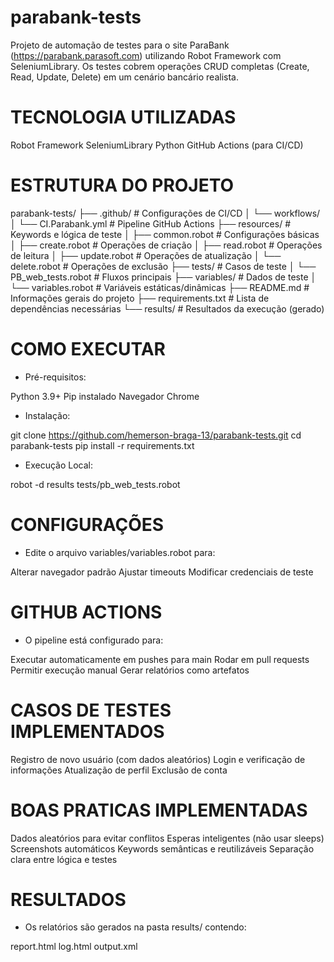 # parabank-tests

Projeto de automação de testes para o site ParaBank (https://parabank.parasoft.com) utilizando Robot Framework com SeleniumLibrary. Os testes cobrem operações CRUD completas (Create, Read, Update, Delete) em um cenário bancário realista.

# TECNOLOGIA UTILIZADAS

Robot Framework
SeleniumLibrary
Python
GitHub Actions (para CI/CD)

# ESTRUTURA DO PROJETO

parabank-tests/
├── .github/                  # Configurações de CI/CD
│   └── workflows/
│       └── CI.Parabank.yml   # Pipeline GitHub Actions
├── resources/                # Keywords e lógica de teste
│   ├── common.robot          # Configurações básicas
│   ├── create.robot          # Operações de criação
│   ├── read.robot            # Operações de leitura
│   ├── update.robot          # Operações de atualização
│   └── delete.robot          # Operações de exclusão
├── tests/                    # Casos de teste
│   └── PB_web_tests.robot    # Fluxos principais
├── variables/                # Dados de teste
│   └── variables.robot       # Variáveis estáticas/dinâmicas
├── README.md                 # Informações gerais do projeto
├── requirements.txt          # Lista de dependências necessárias
└── results/                  # Resultados da execução (gerado)

# COMO EXECUTAR

- Pré-requisitos:

Python 3.9+
Pip instalado
Navegador Chrome

- Instalação:

git clone https://github.com/hemerson-braga-13/parabank-tests.git
cd parabank-tests
pip install -r requirements.txt

- Execução Local:

robot -d results tests/pb_web_tests.robot

# CONFIGURAÇÕES

- Edite o arquivo variables/variables.robot para:

Alterar navegador padrão
Ajustar timeouts
Modificar credenciais de teste

# GITHUB ACTIONS

- O pipeline está configurado para:

Executar automaticamente em pushes para main
Rodar em pull requests
Permitir execução manual
Gerar relatórios como artefatos

# CASOS DE TESTES IMPLEMENTADOS

Registro de novo usuário (com dados aleatórios)
Login e verificação de informações
Atualização de perfil
Exclusão de conta

# BOAS PRATICAS IMPLEMENTADAS

Dados aleatórios para evitar conflitos
Esperas inteligentes (não usar sleeps)
Screenshots automáticos
Keywords semânticas e reutilizáveis
Separação clara entre lógica e testes

# RESULTADOS

- Os relatórios são gerados na pasta results/ contendo:

report.html
log.html
output.xml

